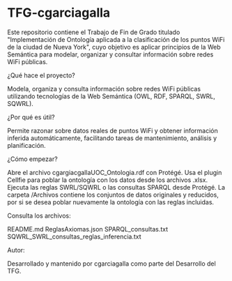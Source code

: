 # TFG-cgarciagalla
Este repositorio contiene el Trabajo de Fin de Grado titulado "Implementación de Ontología aplicada a la clasificación de los puntos WiFi de la ciudad de Nueva York", cuyo objetivo es aplicar principios de la Web Semántica para modelar, organizar y consultar información sobre redes WiFi públicas.

¿Qué hace el proyecto?

Modela, organiza y consulta información sobre redes WiFi públicas utilizando tecnologías de la Web Semántica (OWL, RDF, SPARQL, SWRL, SQWRL).

¿Por qué es útil?

Permite razonar sobre datos reales de puntos WiFi y obtener información inferida automáticamente, facilitando tareas de mantenimiento, análisis y planificación.

¿Cómo empezar?

Abre el archivo cgargiacgallaUOC_Ontologia.rdf con Protégé.
Usa el plugin Cellfie para poblar la ontología con los datos desde los archivos .xlsx.
Ejecuta las reglas SWRL/SQWRL o las consultas SPARQL desde Protégé.
La carpeta /Archivos contiene los conjuntos de datos originales y reducidos, por si se desea poblar nuevamente la ontología con las reglas incluidas.

Consulta los archivos:

README.md
ReglasAxiomas.json
SPARQL_consultas.txt
SQWRL_SWRL_consultas_reglas_inferencia.txt

Autor:

Desarrollado y mantenido por cgarciagalla como parte del Desarrollo del TFG.
